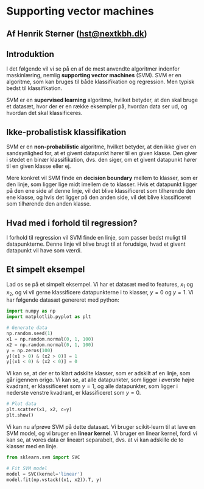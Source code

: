 # Supporting vector machines

## Af Henrik Sterner (hst@nextkbh.dk)

## Introduktion
I det følgende vil vi se på en af de mest anvendte algoritmer indenfor maskinlæring, nemlig **supporting vector machines** (SVM). SVM er en algoritme, som kan bruges til både klassifikation og regression. Men typisk bedst til klassifikation. 

SVM er en **supervised learning** algoritme, hvilket betyder, at den skal bruge et datasæt, hvor der er en række eksempler på, hvordan data ser ud, og hvordan det skal klassificeres.

## Ikke-probalistisk klassifikation
SVM er en **non-probabilistic** algoritme, hvilket betyder, at den ikke giver en sandsynlighed for, at et givent datapunkt hører til en given klasse. Den giver i stedet en binær klassifikation, dvs. den siger, om et givent datapunkt hører til en given klasse eller ej.

Mere konkret vil SVM finde en **decision boundary** mellem to klasser, som er den linje, som ligger lige midt imellem de to klasser. Hvis et datapunkt ligger på den ene side af denne linje, vil det blive klassificeret som tilhørende den ene klasse, og hvis det ligger på den anden side, vil det blive klassificeret som tilhørende den anden klasse.

## Hvad med i forhold til regression?
I forhold til regression vil SVM finde en linje, som passer bedst muligt til datapunkterne. Denne linje vil blive brugt til at forudsige, hvad et givent datapunkt vil have som værdi.

## Et simpelt eksempel
Lad os se på et simpelt eksempel. Vi har et datasæt med to features, $x_1$ og $x_2$, og vi vil gerne klassificere datapunkterne i to klasser, $y=0$ og $y=1$. Vi har følgende datasæt genereret med python:

```python
import numpy as np
import matplotlib.pyplot as plt

# Generate data
np.random.seed(1)
x1 = np.random.normal(0, 1, 100)
x2 = np.random.normal(0, 1, 100)
y = np.zeros(100)
y[(x1 > 0) & (x2 > 0)] = 1
y[(x1 < 0) & (x2 < 0)] = 0
```

Vi kan se, at der er to klart adskilte klasser, som er adskilt af en linje, som går igennem origo. Vi kan se, at alle datapunkter, som ligger i øverste højre kvadrant, er klassificeret som $y=1$, og alle datapunkter, som ligger i nederste venstre kvadrant, er klassificeret som $y=0$.

```python
# Plot data
plt.scatter(x1, x2, c=y)
plt.show()
```

Vi kan nu afprøve SVM på dette datasæt. Vi bruger scikit-learn til at lave en SVM model, og vi bruger en **linear kernel**. Vi bruger en linear kernel, fordi vi kan se, at vores data er lineært separabelt, dvs. at vi kan adskille de to klasser med en linje.

```python
from sklearn.svm import SVC

# Fit SVM model
model = SVC(kernel='linear')
model.fit(np.vstack((x1, x2)).T, y)
```



